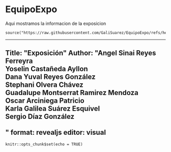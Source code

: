 # EquipoExpo
Aqui mostramos la informacion de la exposicion 
```
source("https://raw.githubusercontent.com/GaliSuarez/EquipoExpo/refs/heads/main/Exposicion.qmd")

```
---
Title: "Exposición"
Author: 
        "Angel Sinai Reyes Ferreyra <br>
         Yoselin Castañeda Ayllon <br>
         Dana Yuval Reyes González <br>
         Stephani Olvera Chávez <br>
         Guadalupe Montserrat Ramirez Mendoza <br>
         Oscar  Arciniega Patricio <br>
         Karla Galilea Suárez Esquivel <br>
         Sergio Díaz González <br><br>"
format: revealjs
editor: visual
---

```{r setup, include=FALSE}
knitr::opts_chunk$set(echo = TRUE)

```

<style>
 p {
 text-align: justify;
}
</style>

